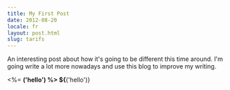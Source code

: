 ```yaml
---
title: My First Post
date: 2012-08-20
locale: fr
layout: post.html
slug: tarifs
---
```


An interesting post about how it's going to be different this time around. I'm going write a lot more nowadays and use this blog to improve my writing.

<%= __('hello') %>
${__('hello')}
